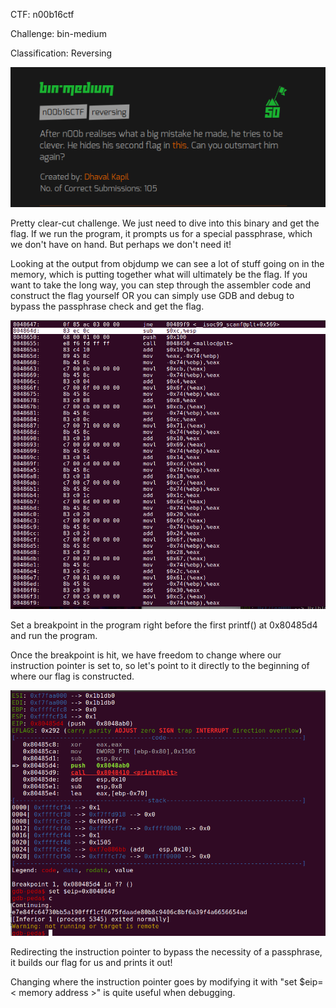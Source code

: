 CTF:
n00b16ctf

Challenge:
bin-medium

Classification:
Reversing

<img src="https://github.com/Keramas/CTF-Writeups/blob/master/Images/binmedium/binmed.png">

Pretty clear-cut challenge. We just need to dive into this binary and get the flag. If we run the program, it prompts us for a special passphrase, which we don't have on hand. But perhaps we don't need it!

Looking at the output from objdump we can see a lot of stuff going on in the memory, which is putting together what will ultimately be the flag. If you want to take the long way, you can step through the assembler code and construct the flag yourself OR you can simply use GDB and debug to bypass the passphrase check and get the flag.

<img src="https://github.com/Keramas/CTF-Writeups/blob/master/Images/binmedium/memory-binmed.png">

Set a breakpoint in the program right before the first printf() at 0x80485d4 and run the program.

<inmg src="https://github.com/Keramas/CTF-Writeups/blob/master/Images/binmedium/breakpoint1.png">

Once the breakpoint is hit, we have freedom to change where our instruction pointer is set to, so let's point to it directly to the beginning of where our flag is constructed.

<img src="https://github.com/Keramas/CTF-Writeups/blob/master/Images/binmedium/binmed_flag.png">

Redirecting the instruction pointer to bypass the necessity of a passphrase, it builds our flag for us and prints it out! 

Changing where the instruction pointer goes by modifying it with "set $eip=< memory address >" is quite useful when debugging.


